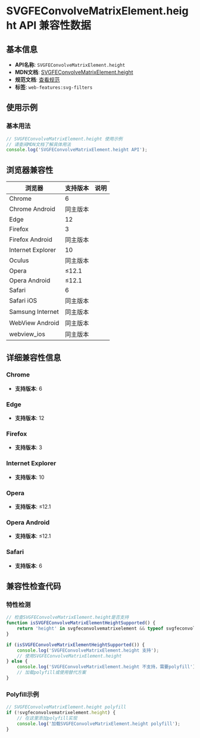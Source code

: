 # SVGFEConvolveMatrixElement.height API 兼容性数据

## 基本信息

- **API名称**: `SVGFEConvolveMatrixElement.height`
- **MDN文档**: [SVGFEConvolveMatrixElement.height](https://developer.mozilla.org/docs/Web/API/SVGFEConvolveMatrixElement/height)
- **规范文档**: [查看规范](https://drafts.fxtf.org/filter-effects/#dom-svgfilterprimitivestandardattributes-height)
- **标签**: `web-features:svg-filters`

## 使用示例

### 基本用法

```javascript
// SVGFEConvolveMatrixElement.height 使用示例
// 请查阅MDN文档了解具体用法
console.log('SVGFEConvolveMatrixElement.height API');
```

## 浏览器兼容性

| 浏览器 | 支持版本 | 说明 |
|--------|----------|------|
| Chrome | 6 |  |
| Chrome Android | 同主版本 |  |
| Edge | 12 |  |
| Firefox | 3 |  |
| Firefox Android | 同主版本 |  |
| Internet Explorer | 10 |  |
| Oculus | 同主版本 |  |
| Opera | ≤12.1 |  |
| Opera Android | ≤12.1 |  |
| Safari | 6 |  |
| Safari iOS | 同主版本 |  |
| Samsung Internet | 同主版本 |  |
| WebView Android | 同主版本 |  |
| webview_ios | 同主版本 |  |

## 详细兼容性信息

### Chrome

- **支持版本**: 6

### Edge

- **支持版本**: 12

### Firefox

- **支持版本**: 3

### Internet Explorer

- **支持版本**: 10

### Opera

- **支持版本**: ≤12.1

### Opera Android

- **支持版本**: ≤12.1

### Safari

- **支持版本**: 6

## 兼容性检查代码

### 特性检测

```javascript
// 检查SVGFEConvolveMatrixElement.height是否支持
function isSVGFEConvolveMatrixElementHeightSupported() {
    return 'height' in svgfeconvolvematrixelement && typeof svgfeconvolvematrixelement.height === 'function';
}

if (isSVGFEConvolveMatrixElementHeightSupported()) {
    console.log('SVGFEConvolveMatrixElement.height 支持');
    // 使用SVGFEConvolveMatrixElement.height
} else {
    console.log('SVGFEConvolveMatrixElement.height 不支持，需要polyfill');
    // 加载polyfill或使用替代方案
}
```

### Polyfill示例

```javascript
// SVGFEConvolveMatrixElement.height polyfill
if (!svgfeconvolvematrixelement.height) {
    // 在这里添加polyfill实现
    console.log('加载SVGFEConvolveMatrixElement.height polyfill');
}
```

